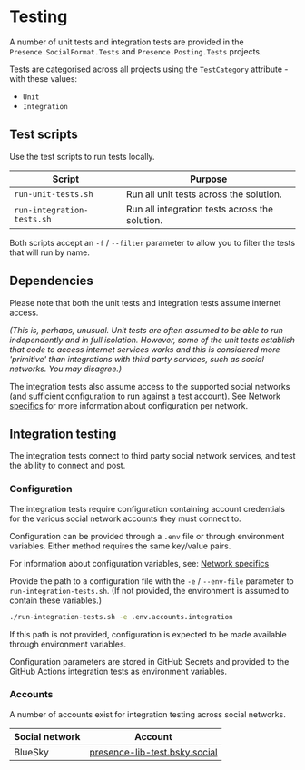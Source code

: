 # Testing

A number of unit tests and integration tests are provided in the `Presence.SocialFormat.Tests` and `Presence.Posting.Tests` projects.

Tests are categorised across all projects using the `TestCategory` attribute - with these values:

- `Unit`
- `Integration`

## Test scripts

Use the test scripts to run tests locally.

| Script                     | Purpose                                        |
| -------------------------- | ---------------------------------------------- |
| `run-unit-tests.sh`        | Run all unit tests across the solution.        |
| `run-integration-tests.sh` | Run all integration tests across the solution. |

Both scripts accept an `-f` / `--filter` parameter to allow you to filter the tests that will run by name.

## Dependencies

Please note that both the unit tests and integration tests assume internet access.

_(This is, perhaps, unusual. Unit tests are often assumed to be able to run independently and in full isolation. However, some of the unit tests establish that code to access internet services works and this is considered more 'primitive' than integrations with third party services, such as social networks. You may disagree.)_

The integration tests also assume access to the supported social networks (and sufficient configuration to run against a test account). See [Network specifics](../guides/network-specifics.md) for more information about configuration per network.

## Integration testing

The integration tests connect to third party social network services, and test the ability to connect and post.

### Configuration

The integration tests require configuration containing account credentials for the various social network accounts they must connect to.

Configuration can be provided through a `.env` file or through environment variables. Either method requires the same key/value pairs.

For information about configuration variables, see: [Network specifics](../guides/network-specifics.md)

Provide the path to a configuration file with the `-e` / `--env-file` parameter to `run-integration-tests.sh`. (If not provided, the environment is assumed to contain these variables.)

```bash
./run-integration-tests.sh -e .env.accounts.integration
```

If this path is not provided, configuration is expected to be made available through environment variables.

Configuration parameters are stored in GitHub Secrets and provided to the GitHub Actions integration tests as environment variables.

### Accounts

A number of accounts exist for integration testing across social networks.

| Social network | Account                                                                                 |
| -------------- | --------------------------------------------------------------------------------------- |
| BlueSky        | [presence-lib-test.bsky.social](https://bsky.app/profile/presence-lib-test.bsky.social) |
